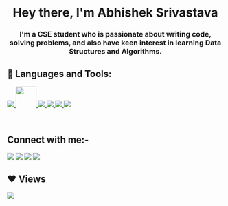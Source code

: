<h1 align="center">Hey there, I'm Abhishek Srivastava</h1>
<h3 align="center">I'm a CSE student who is passionate about writing code, solving problems, and also have keen interest in learning Data Structures and Algorithms.</h3>
<!-- <p align="center">
    <a href="https://github.com/SubhamRaoniar28/github-readme-streak-stats">
        <img title="🔥 Get streak stats for your profile at git.io/streak-stats" alt="Subham Raoniar's streak" src="https://github-readme-streak-stats.herokuapp.com/?user=abhikr756&theme=black-ice&hide_border=true&stroke=0000&background=060A0CD0"/>
    </a>
</p> -->

<!-- ## 📊 My Github Stats
  <br/>
    <a href="https://github.com/SubhamRaoniar28/github-readme-stats"><img alt="Abhishek's Github Stats" src="https://github-readme-stats.vercel.app/api?username=abhikr756&show_icons=true&count_private=true&theme=react&hide_border=true&bg_color=0D1117" /></a>
  <br/> -->

## 🚀 Languages and Tools:
<p align="left"> 
    <a href="https://www.java.com" target="_blank"> <img src="https://img.icons8.com/color/48/000000/java-coffee-cup-logo.png"/> </a>
    <!-- <a href="https://reactjs.org/" target="_blank"> <img src="https://img.icons8.com/color/48/000000/react-native.png"/> </a> -->
    <a href="https://www.cprogramming.com/" target="_blank"> <img style = "height: 48px;" src="https://img.icons8.com/color/452/c-programming.png"/> </a> 
    <a href="https://developer.mozilla.org/en-US/docs/Web/JavaScript" target="_blank"> <img src="https://img.icons8.com/color/48/000000/javascript.png"/> </a> 
    <a href="https://www.w3.org/html/" target="_blank"> <img src="https://img.icons8.com/color/48/000000/html-5.png"/> </a> 
    <a href="https://www.w3schools.com/css/" target="_blank"> <img src="https://img.icons8.com/color/48/000000/css3.png"/> </a> 
    <!-- <a href="https://getbootstrap.com" target="_blank"> <img src="https://img.icons8.com/color/48/000000/bootstrap.png"/> </a> 
    <a href="https://tailwindcss.com/" target="_blank"> <img style="height:48px; width:48px;" src="https://symbols.getvecta.com/stencil_97/3_tailwind-css-icon.5009c3dbea.svg"/> </a> 
    <a style="padding-right:8px;" href="https://nodejs.org" target="_blank"> <img src="https://img.icons8.com/color/48/000000/nodejs.png"/> </a>  -->
    <a style="padding-right:8px;" href="https://www.mysql.com/" target="_blank"> <img src="https://img.icons8.com/fluent/50/000000/mysql-logo.png"/> </a>
    <!-- <a href="https://www.mongodb.com/" target="_blank"> <img src="https://raw.githubusercontent.com/devicons/devicon/master/icons/mongodb/mongodb-original-wordmark.svg" alt="mongodb" width="48" height="48"/> </a>  -->
</p>
<br/>

## Connect with me:-
<p align="left">
<a href = "mailto:abhikr756@gmail.com"><img src="https://img.shields.io/badge/Gmail-D14836?style=for-the-badge&logo=gmail&logoColor=white"/></a>
<a href = "https://www.linkedin.com/in/abhishek-kumar-6775171a0/"><img src="https://img.icons8.com/fluent/48/000000/linkedin.png"/></a>
<a href = "https://twitter.com/sri_abhii"><img src="https://img.icons8.com/fluent/48/000000/twitter.png"/></a>
<a href = "https://www.instagram.com/sri_abhi_/"><img src="https://img.icons8.com/fluent/48/000000/instagram-new.png"/></a>
</p>

## ❤ Views
<a href="https://github.com/Meghna-DAS/github-profile-views-counter"><img src="https://komarev.com/ghpvc/?username=abhikr756"></a>
